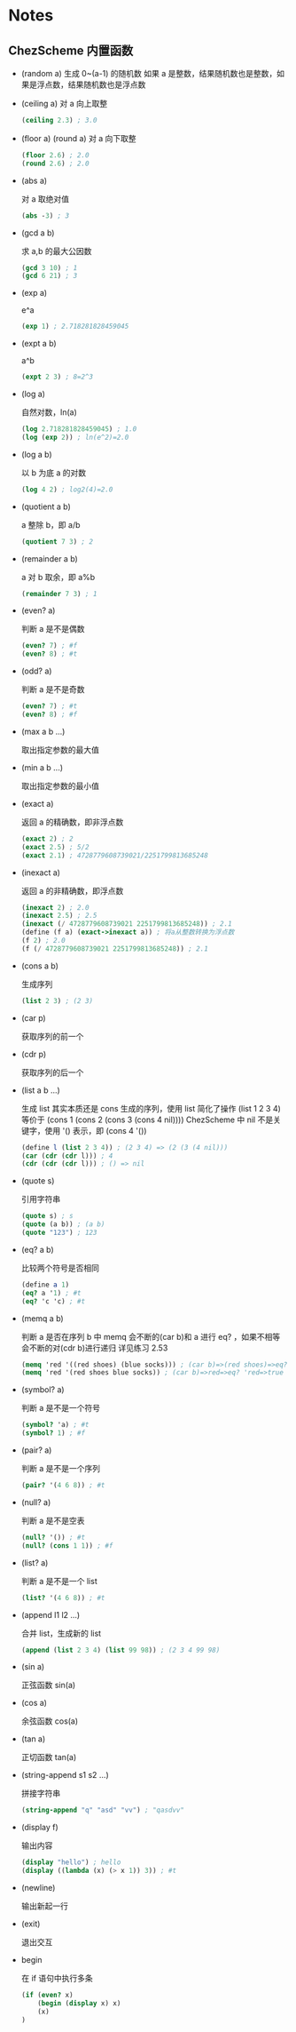 # Notes

## ChezScheme 内置函数

- (random a)
  生成 0~(a-1) 的随机数
  如果 a 是整数，结果随机数也是整数，如果是浮点数，结果随机数也是浮点数

- (ceiling a)
  对 a 向上取整

  ```scheme
  (ceiling 2.3) ; 3.0
  ```

- (floor a) (round a)
     对 a 向下取整

     ```scheme
     (floor 2.6) ; 2.0
     (round 2.6) ; 2.0
     ```

- (abs a)

     对 a 取绝对值

     ```scheme
     (abs -3) ; 3
     ```

- (gcd a b)

     求 a,b 的最大公因数

     ```scheme
     (gcd 3 10) ; 1
     (gcd 6 21) ; 3
     ```

- (exp a)

     e^a

     ```scheme
     (exp 1) ; 2.718281828459045
     ```

- (expt a b)

     a^b

     ```scheme
     (expt 2 3) ; 8=2^3
     ```

- (log a)

     自然对数，ln(a)

     ```scheme
     (log 2.718281828459045) ; 1.0
     (log (exp 2)) ; ln(e^2)=2.0
     ```

- (log a b)

     以 b 为底 a 的对数

     ```scheme
     (log 4 2) ; log2(4)=2.0
     ```

- (quotient a b)

     a 整除 b，即 a/b

     ```scheme
     (quotient 7 3) ; 2
     ```

- (remainder a b)

     a 对 b 取余，即 a%b

     ```scheme
     (remainder 7 3) ; 1
     ```

- (even? a)

     判断 a 是不是偶数

     ```scheme
     (even? 7) ; #f
     (even? 8) ; #t
     ```

- (odd? a)

     判断 a 是不是奇数

     ```scheme
     (even? 7) ; #t
     (even? 8) ; #f
     ```

- (max a b ...)

     取出指定参数的最大值

- (min a b ...)

     取出指定参数的最小值

- (exact a)

     返回 a 的精确数，即非浮点数

     ```scheme
     (exact 2) ; 2
     (exact 2.5) ; 5/2
     (exact 2.1) ; 4728779608739021/2251799813685248
     ```

- (inexact a)

     返回 a 的非精确数，即浮点数

     ```scheme
     (inexact 2) ; 2.0
     (inexact 2.5) ; 2.5
     (inexact (/ 4728779608739021 2251799813685248)) ; 2.1
     (define (f a) (exact->inexact a)) ; 将a从整数转换为浮点数
     (f 2) ; 2.0
     (f (/ 4728779608739021 2251799813685248)) ; 2.1
     ```

- (cons a b)

     生成序列

     ```scheme
     (list 2 3) ; (2 3)
     ```

- (car p)

    获取序列的前一个

- (cdr p)

    获取序列的后一个

- (list a b ...)

     生成 list
     其实本质还是 cons 生成的序列，使用 list 简化了操作
     (list 1 2 3 4) 等价于 (cons 1 (cons 2 (cons 3 (cons 4 nil))))
     ChezScheme 中 nil 不是关键字，使用 '() 表示，即 (cons 4 '())

     ```scheme
     (define l (list 2 3 4)) ; (2 3 4) => (2 (3 (4 nil)))
     (car (cdr (cdr l))) ; 4
     (cdr (cdr (cdr l))) ; () => nil
     ```

- (quote s)

     引用字符串
     
     ```scheme
     (quote s) ; s
     (quote (a b)) ; (a b)
     (quote "123") ; 123
     ```

- (eq? a b)

     比较两个符号是否相同
     
     ```scheme
     (define a 1)
     (eq? a '1) ; #t
     (eq? 'c 'c) ; #t
     ```

- (memq a b)

     判断 a 是否在序列 b 中
     memq 会不断的(car b)和 a 进行 eq? ，如果不相等会不断的对(cdr b)进行递归
     详见练习 2.53
     
     ```scheme
     (memq 'red '((red shoes) (blue socks))) ; (car b)=>(red shoes)=>eq? 'red=>false
     (memq 'red '(red shoes blue socks)) ; (car b)=>red=>eq? 'red=>true
     ```

- (symbol? a)

     判断 a 是不是一个符号
     
     ```scheme
     (symbol? 'a) ; #t
     (symbol? 1) ; #f
     ```

- (pair? a)

     判断 a 是不是一个序列

     ```scheme
     (pair? '(4 6 8)) ; #t
     ```

- (null? a)

     判断 a 是不是空表

     ```scheme
     (null? '()) ; #t
     (null? (cons 1 1)) ; #f
     ```

- (list? a)

     判断 a 是不是一个 list

     ```scheme
     (list? '(4 6 8)) ; #t
     ```

- (append l1 l2 ...)

     合并 list，生成新的 list

     ```scheme
     (append (list 2 3 4) (list 99 98)) ; (2 3 4 99 98)
     ```

- (sin a)

     正弦函数 sin(a)

- (cos a)

     余弦函数 cos(a)

- (tan a)

     正切函数 tan(a)

- (string-append s1 s2 ...)

     拼接字符串

     ```scheme
     (string-append "q" "asd" "vv") ; "qasdvv"
     ```

- (display f)

     输出内容

     ```scheme
     (display "hello") ; hello
     (display ((lambda (x) (> x 1)) 3)) ; #t
     ```

- (newline)

  输出新起一行

- (exit)

  退出交互

- begin

  在 if 语句中执行多条

  ```scheme
  (if (even? x)
      (begin (display x) x)
      (x)
  )
  ```

